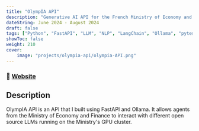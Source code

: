 ```yaml
---
title: "OlympIA API"
description: "Generative AI API for the French Ministry of Economy and Finance"
dateString: June 2024 - August 2024
draft: false
tags: ["Python", "FastAPI", "LLM", "NLP", "LangChain", "Ollama", "pytest", "AI"]
showToc: false
weight: 210
cover:
    image: "projects/olympia-api/olympia-API.png"
--- 
```

### 🔗 <a href="https://api.olympia.bhub.cloud" target="_blank">Website</a>

## Description

OlympIA API is an API that I built using FastAPI and Ollama. It allows agents from the Ministry of Economy and Finance to interact with different open source LLMs running on the Ministry's GPU cluster.


